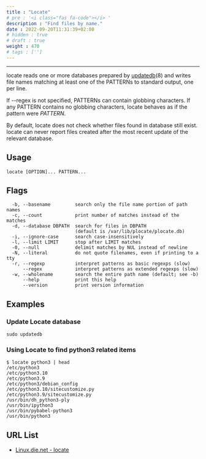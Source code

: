 ```yaml
---
title : "Locate"
# pre : '<i class="fas fa-code"></i> '
description : "Find files by name."
date : 2022-09-20T11:31:39+02:00
# hidden : true
# draft : true
weight : 470
# tags : ['']
---
```


---

locate reads one or more databases prepared by [updatedb](https://linux.die.net/man/8/updatedb)(8) and writes file names matching at least one of the PATTERNs to standard output, one per line.

If --regex is not specified, PATTERNs can contain globbing characters. If any PATTERN contains no globbing characters, locate behaves as if the pattern were *PATTERN*.

By default, locate does not check whether files found in database still exist. locate can never report files created after the most recent update of the relevant database.

## Usage

```plain
locate [OPTION]... PATTERN...
```

## Flags

```plain
  -b, --basename         search only the file name portion of path names
  -c, --count            print number of matches instead of the matches
  -d, --database DBPATH  search for files in DBPATH
                         (default is /var/lib/plocate/plocate.db)
  -i, --ignore-case      search case-insensitively
  -l, --limit LIMIT      stop after LIMIT matches
  -0, --null             delimit matches by NUL instead of newline
  -N, --literal          do not quote filenames, even if printing to a tty
  -r, --regexp           interpret patterns as basic regexps (slow)
      --regex            interpret patterns as extended regexps (slow)
  -w, --wholename        search the entire path name (default; see -b)
      --help             print this help
      --version          print version information
```

## Examples

### Update Locate database

```plain
sudo updatedb
```

### Using Locate to find python3 related items

```plain
$ locate python3 | head
/etc/python3
/etc/python3.10
/etc/python3.9
/etc/python3/debian_config
/etc/python3.10/sitecustomize.py
/etc/python3.9/sitecustomize.py
/usr/bin/dh_python3-ply
/usr/bin/ipython3
/usr/bin/pybabel-python3
/usr/bin/python3
```

## URL List

- [Linux.die.net - locate](https://linux.die.net/man/1/locate)
